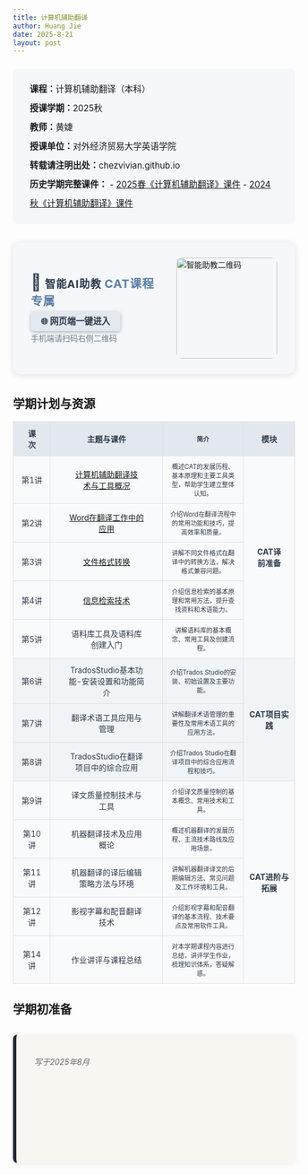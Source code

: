 ```yaml
---
title: 计算机辅助翻译
author: Huang Jie
date: 2025-8-21
layout: post
---
```


<!-- 课程简介区块 -->
<div style="background:#f5f7fa; border-radius:8px; padding:20px 30px; margin:24px 0 32px 0; font-size:1.1em; line-height:2.2;">
<strong>课程：</strong>计算机辅助翻译（本科）<br>
<strong>授课学期：</strong>2025秋<br>
<strong>教师：</strong>黄婕<br>
<strong>授课单位：</strong>对外经济贸易大学英语学院<br>
<strong>转载请注明出处：</strong>chezvivian.github.io<br>
<strong>历史学期完整课件：</strong>
- <a href="/class/archive/CAT-2025-spring/" target="_blank">2025春《计算机辅助翻译》课件</a>
- <a href="/class/archive/CAT-2024/" target="_blank">2024秋《计算机辅助翻译》课件</a>

</div>

<!-- 智能AI助教美化区块（浅灰理科风格） -->
<div style="background:#f5f7fa; border-radius:14px; box-shadow:0 2px 12px #e0e0e0; padding:28px 32px; margin:32px 0 36px 0; display:flex; align-items:center; gap:32px;">
  <div style="flex:1;">
    <div style="font-size:1.35em; font-weight:bold; color:#2d3a4a; margin-bottom:10px; letter-spacing:1px;">
      <span style="font-size:1.5em;">🤖</span> 智能AI助教 <span style="font-size:1.1em; color:#5b7fa6;">CAT课程专属</span>
    </div>
    <div style="margin-bottom:10px;">
      <a href="https://udify.app/chat/cowvutHCzOFeVfaw" target="_blank" style="background:#e3e8ef; color:#2d3a4a; padding:8px 18px; border-radius:6px; font-size:1.1em; text-decoration:none; font-weight:bold; box-shadow:0 2px 6px #b3b3b3; transition:background 0.2s;">🌐 网页端一键进入</a>
    </div>
    <div style="font-size:1em; color:#6c7a89;">手机端请扫码右侧二维码</div>
  </div>
  <div style="flex-shrink:0;">
    <img src="https://chezvivian.github.io/class/assets/CAT助教_2.0.png" alt="智能助教二维码" style="width:180px; border-radius:10px;">
  </div>
</div>

<script>
 window.difyChatbotConfig = {
  token: 'cowvutHCzOFeVfaw'
 }
</script>
<script
 src="https://udify.app/embed.min.js"
 id="cowvutHCzOFeVfaw"
 defer>
</script>
<style>
  #dify-chatbot-bubble-button {
    background-color: #e3e8ef !important;
  }
  #dify-chatbot-bubble-window {
    width: 40rem !important;
    height: 45rem !important;
  }
</style>

<!-- 学期计划与资源表格区块（冷静配色，宽度100%） -->
## 学期计划与资源

<table class="cat-table" style="width:100%; border-collapse:collapse; text-align:center; font-size:1em; background:#fff;">
  <tr style="background:#e3e8ef; color:#2d3a4a;">
    <th style="border:1px solid #e0e0e0; padding:10px 24px;">课次</th>
    <th style="border:1px solid #e0e0e0; padding:10px 40px;">主题与课件</th>
    <th style="border:1px solid #e0e0e0; padding:10px 12px; font-size:0.8em;">简介</th>
    <th style="border:1px solid #e0e0e0; padding:10px 24px;">模块</th>
  </tr>
  <tr style="background:#f9fafb; color:#2d3a4a;">
    <td style="border:1px solid #e0e0e0; padding:10px;">第1讲</td>
    <td style="border:1px solid #e0e0e0; padding:10px 40px;"><a href="https://chezvivian.github.io/class/CAT_pdf/2025_第1讲_计算机辅助翻译技术与工具概况.pdf" target="_blank">计算机辅助翻译技术与工具概况</a></td>
    <td style="border:1px solid #e0e0e0; padding:10px 12px; font-size:0.8em;">概述CAT的发展历程、基本原理和主要工具类型，帮助学生建立整体认知。</td>
    <td style="border:1px solid #e0e0e0; padding:10px 24px;" rowspan="5"><b>CAT译前准备</b></td>
  </tr>
  <tr style="background:#f9fafb; color:#2d3a4a;">
    <td style="border:1px solid #e0e0e0; padding:10px;">第2讲</td>
    <td style="border:1px solid #e0e0e0; padding:10px 32px;"><a href="https://chezvivian.github.io/class/CAT_pdf/2025_第2讲_Word在翻译工作中的应用.pdf" target="_blank">Word在翻译工作中的应用</a></td>
    <td style="border:1px solid #e0e0e0; padding:10px 12px; font-size:0.8em;">介绍Word在翻译流程中的常用功能和技巧，提高效率和质量。</td>
  </tr>
  <tr style="background:#f9fafb; color:#2d3a4a;">
    <td style="border:1px solid #e0e0e0; padding:10px;">第3讲</td>
    <td style="border:1px solid #e0e0e0; padding:10px 32px;"><a href="https://chezvivian.github.io/class/CAT_pdf/2025_第3讲_文件格式转换.pdf" target="_blank">文件格式转换</a></td>
    <td style="border:1px solid #e0e0e0; padding:10px 12px; font-size:0.8em;">讲解不同文件格式在翻译中的转换方法，解决格式兼容问题。</td>
  </tr>
  <tr style="background:#f9fafb; color:#2d3a4a;">
    <td style="border:1px solid #e0e0e0; padding:10px;">第4讲</td>
    <td style="border:1px solid #e0e0e0; padding:10px 32px;"><a href="https://chezvivian.github.io/class/CAT_pdf/2025_第4讲_信息检索技术.pdf" target="_blank">信息检索技术</a></td>
    <td style="border:1px solid #e0e0e0; padding:10px 12px; font-size:0.8em;">介绍信息检索的基本原理和常用方法，提升查找资料和术语能力。</td>
  </tr>
  <tr style="background:#f9fafb; color:#2d3a4a;">
    <td style="border:1px solid #e0e0e0; padding:10px;">第5讲</td>
    <td style="border:1px solid #e0e0e0; padding:10px 32px;">语料库工具及语料库创建入门</td>
    <td style="border:1px solid #e0e0e0; padding:10px 12px; font-size:0.8em;">讲解语料库的基本概念、常用工具及创建流程。</td>
  </tr>
  <tr style="background:#f1f4f7; color:#2d3a4a;">
    <td style="border:1px solid #e0e0e0; padding:10px;">第6讲</td>
    <td style="border:1px solid #e0e0e0; padding:10px 32px;">TradosStudio基本功能-安装设置和功能简介</td>
    <td style="border:1px solid #e0e0e0; padding:10px 12px; font-size:0.8em;">介绍Trados Studio的安装、初始设置及主要功能。</td>
    <td style="border:1px solid #e0e0e0; padding:10px;" rowspan="3"><b>CAT项目实践</b></td>
  </tr>
  <tr style="background:#f1f4f7; color:#2d3a4a;">
    <td style="border:1px solid #e0e0e0; padding:10px;">第7讲</td>
    <td style="border:1px solid #e0e0e0; padding:10px 32px;">翻译术语工具应用与管理</td>
    <td style="border:1px solid #e0e0e0; padding:10px 12px; font-size:0.8em;">讲解翻译术语管理的重要性及常用术语工具的应用方法。</td>
  </tr>
  <tr style="background:#f1f4f7; color:#2d3a4a;">
    <td style="border:1px solid #e0e0e0; padding:10px;">第8讲</td>
    <td style="border:1px solid #e0e0e0; padding:10px 32px;">TradosStudio在翻译项目中的综合应用</td>
    <td style="border:1px solid #e0e0e0; padding:10px 12px; font-size:0.8em;">介绍Trados Studio在翻译项目中的综合应用流程和技巧。</td>
  </tr>
  <tr style="background:#f9fafb; color:#2d3a4a;">
    <td style="border:1px solid #e0e0e0; padding:10px;">第9讲</td>
    <td style="border:1px solid #e0e0e0; padding:10px 32px;">译文质量控制技术与工具</td>
    <td style="border:1px solid #e0e0e0; padding:10px 12px; font-size:0.8em;">介绍译文质量控制的基本概念、常用技术和工具。</td>
    <td style="border:1px solid #e0e0e0; padding:10px;" rowspan="5"><b>CAT进阶与拓展</b></td>
  </tr>
  <tr style="background:#f9fafb; color:#2d3a4a;">
    <td style="border:1px solid #e0e0e0; padding:10px;">第10讲</td>
    <td style="border:1px solid #e0e0e0; padding:10px 32px;">机器翻译技术及应用概论</td>
    <td style="border:1px solid #e0e0e0; padding:10px 12px; font-size:0.8em;">概述机器翻译的发展历程、主流技术路线及应用场景。</td>
  </tr>
  <tr style="background:#f9fafb; color:#2d3a4a;">
    <td style="border:1px solid #e0e0e0; padding:10px;">第11讲</td>
    <td style="border:1px solid #e0e0e0; padding:10px 32px;">机器翻译的译后编辑策略方法与环境</td>
    <td style="border:1px solid #e0e0e0; padding:10px 12px; font-size:0.8em;">讲解机器翻译译文的后期编辑方法、常见问题及工作环境和工具。</td>
  </tr>
  <tr style="background:#f9fafb; color:#2d3a4a;">
    <td style="border:1px solid #e0e0e0; padding:10px;">第12讲</td>
    <td style="border:1px solid #e0e0e0; padding:10px 32px;">影视字幕和配音翻译技术</td>
    <td style="border:1px solid #e0e0e0; padding:10px 12px; font-size:0.8em;">介绍影视字幕和配音翻译的基本流程、技术要点及常用软件工具。</td>
  </tr>
  <tr style="background:#f9fafb; color:#2d3a4a;">
    <td style="border:1px solid #e0e0e0; padding:10px;">第14讲</td>
    <td style="border:1px solid #e0e0e0; padding:10px 32px;">作业讲评与课程总结</td>
    <td style="border:1px solid #e0e0e0; padding:10px 12px; font-size:0.8em;">对本学期课程内容进行总结，讲评学生作业，梳理知识体系，答疑解惑。</td>
  </tr>
</table>

## 学期初准备

<div style="background:#f9f6f2; border-left:6px solid #232a36; border-radius:8px; box-shadow:0 2px 8px #eee; padding:24px 24px 24px 32px; margin:32px 0;">
  <p style="font-style:italic; color:#666; margin-bottom:20px;">写于2025年8月</p>
  <p style="font-size:1.1em; line-height:1.8; color:#232a36;">
<br><br>
<br><br>
  </p>
</div>
